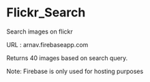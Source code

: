 # Flickr_Search
Search images on flickr

URL : arnav.firebaseapp.com

Returns 40 images based on search query.

Note: Firebase is only used for hosting purposes
